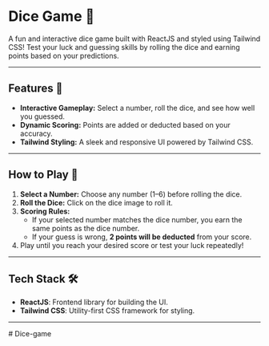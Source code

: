 # Dice Game 🎲

A fun and interactive dice game built with ReactJS and styled using Tailwind CSS! Test your luck and guessing skills by rolling the dice and earning points based on your predictions.

---

## Features 🚀
- **Interactive Gameplay:** Select a number, roll the dice, and see how well you guessed.
- **Dynamic Scoring:** Points are added or deducted based on your accuracy.
- **Tailwind Styling:** A sleek and responsive UI powered by Tailwind CSS.

---

## How to Play 📜
1. **Select a Number:** Choose any number (1–6) before rolling the dice.
2. **Roll the Dice:** Click on the dice image to roll it.
3. **Scoring Rules:**
   - If your selected number matches the dice number, you earn the same points as the dice number.
   - If your guess is wrong, **2 points will be deducted** from your score.
4. Play until you reach your desired score or test your luck repeatedly!

---

## Tech Stack 🛠️
- **ReactJS**: Frontend library for building the UI.
- **Tailwind CSS**: Utility-first CSS framework for styling.

---
#   D i c e - g a m e 
 
 

